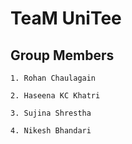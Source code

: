 
# TeaM UniTee




## Group Members

    1. Rohan Chaulagain

    2. Haseena KC Khatri

    3. Sujina Shrestha

    4. Nikesh Bhandari
    